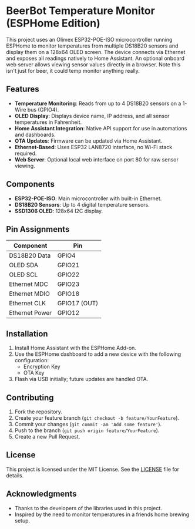 # BeerBot Temperature Monitor (ESPHome Edition)

This project uses an Olimex ESP32-POE-ISO microcontroller running ESPHome to monitor temperatures from multiple DS18B20 sensors and display them on a 128x64 OLED screen. The device connects via Ethernet and exposes all readings natively to Home Assistant. An optional onboard web server allows viewing sensor values directly in a browser. Note this isn't just for beer, it could temp monitor anything really.

## Features

- **Temperature Monitoring**: Reads from up to 4 DS18B20 sensors on a 1-Wire bus (GPIO4).
- **OLED Display**: Displays device name, IP address, and all sensor temperatures in Fahrenheit.
- **Home Assistant Integration**: Native API support for use in automations and dashboards.
- **OTA Updates**: Firmware can be updated via Home Assistant.
- **Ethernet-Based**: Uses ESP32 LAN8720 interface, no Wi-Fi stack required.
- **Web Server**: Optional local web interface on port 80 for raw sensor viewing.

## Components

- **ESP32-POE-ISO**: Main microcontroller with built-in Ethernet.
- **DS18B20 Sensors**: Up to 4 digital temperature sensors.
- **SSD1306 OLED**: 128x64 I2C display.

## Pin Assignments

| Component        | Pin         |
|------------------|-------------|
| DS18B20 Data     | GPIO4       |
| OLED SDA         | GPIO21      |
| OLED SCL         | GPIO22      |
| Ethernet MDC     | GPIO23      |
| Ethernet MDIO    | GPIO18      |
| Ethernet CLK     | GPIO17 (OUT)|
| Ethernet Power   | GPIO12      |

## Installation

1. Install Home Assistant with the ESPHome Add-on.
2. Use the ESPHome dashboard to add a new device with the following configuration:
   - Encryption Key
   - OTA Key
3. Flash via USB initially; future updates are handled OTA.

## Contributing

1. Fork the repository.
2. Create your feature branch (`git checkout -b feature/YourFeature`).
3. Commit your changes (`git commit -am 'Add some feature'`).
4. Push to the branch (`git push origin feature/YourFeature`).
5. Create a new Pull Request.

## License

This project is licensed under the MIT License. See the [LICENSE](LICENSE) file for details.

## Acknowledgments

- Thanks to the developers of the libraries used in this project.
- Inspired by the need to monitor temperatures in a friends home brewing setup.
